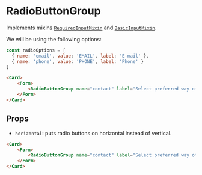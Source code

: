 <script setup>
import RadioButtonGroup from '../../../lib/components/form/RadioButtonGroup.vue'
import Form from '../../../lib/components/form/Form.vue'
import Card from '../../../lib/components/info/Card.vue'

const radioOptions = [
  { name: 'email', value: 'EMAIL', label: 'E-mail' },
  { name: 'phone', value: 'PHONE', label: 'Phone' }
]
</script>

# RadioButtonGroup

Implements mixins [`RequiredInputMixin`](/components/form/required-input-mixin) and [`BasicInputMixin`](/components/form/basic-input-mixin).

We will be using the following options:

```js
const radioOptions = [
  { name: 'email', value: 'EMAIL', label: 'E-mail' },
  { name: 'phone', value: 'PHONE', label: 'Phone' }
]
```

<Card>
    <Form>
        <RadioButtonGroup name="contact" label="Select preferred way of contact" :inputValues="radioOptions" />
    </Form>
</Card>

```html
<Card>
    <Form>
        <RadioButtonGroup name="contact" label="Select preferred way of contact" :inputValues="radioOptions" />
    </Form>
</Card>
```

<div class="mb-xs-8" />

## Props

- `horizontal`: puts radio buttons on horizontal instead of vertical.

<Card>
    <Form>
        <RadioButtonGroup name="contact" label="Select preferred way of contact" horizontal :inputValues="radioOptions" />
    </Form>
</Card>

```html
<Card>
    <Form>
        <RadioButtonGroup name="contact" label="Select preferred way of contact" horizontal :inputValues="radioOptions" />
    </Form>
</Card>
```

<div class="mb-xs-8" />

